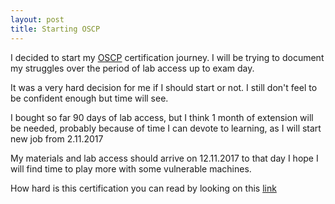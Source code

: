```yaml
---
layout: post
title: Starting OSCP
---
```


I decided to start my [OSCP](https://www.offensive-security.com/information-security-training/penetration-testing-training-kali-linux/) certification journey. I will be trying to document my struggles over the period of lab access up to exam day.

It was a very hard decision for me if I should start or not. I still don't feel to be confident enough but time will see.

I bought so far 90 days of lab access, but I think 1 month of extension will be needed, probably because of time I can devote to learning, as I will start new job from 2.11.2017

My materials and lab access should arrive on 12.11.2017 to that day I hope I will find time to play more with some vulnerable machines.

How hard is this certification you can read by looking on this [link](https://www.offensive-security.com/testimonials-and-reviews/)
